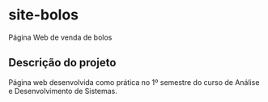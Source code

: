 # site-bolos

Página Web de venda de bolos

## Descrição do projeto

Página web desenvolvida como prática no 1º semestre do curso de Análise e Desenvolvimento de Sistemas.